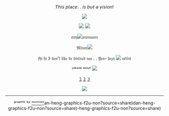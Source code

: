 <div align="center">
𝘛𝘩𝘪𝘴 𝘱𝘭𝘢𝘤𝘦. . 𝘪𝘴 𝘣𝘶𝘵 𝘢 𝘷𝘪𝘴𝘪𝘰𝘯!

![](https://64.media.tumblr.com/5932387ebec575266109062e5a9e3df0/396b5e90093062a4-98/s1280x1920/51ad060b848af57fd332ccca07b0a23b367f6258.pnj)

![](https://64.media.tumblr.com/dc0d6898709d73949bbf5f130fc38233/eb622308336cff29-3e/s1280x1920/aea765d6e9e52edabf840664ceffaf4a63625330.pnj)
![](https://64.media.tumblr.com/198c1caeb99ef35873010155572f13d8/eb622308336cff29-62/s1280x1920/c9a25b39e2dafbe4eb31f18253b8f083ef30945f.pnj)

𝔞𝔫𝔶![](https://64.media.tumblr.com/adbf098b1d275fb831abc6d08609e159/95ad12fd9e0aa6ea-6a/s75x75_c1/7b7cff1c593e6b9928b729a00a0773515d7b5cfd.gifv)𝔭𝔯𝔬𝔫𝔬𝔲𝔫𝔰

𝔐𝔦𝔫𝔬𝔯![](https://64.media.tumblr.com/348c8c1305e5c31374971064f97ef221/95ad12fd9e0aa6ea-db/s75x75_c1/edd9268dfaae33e3b465552183669d87671b004a.gifv)

ℌ𝔦 𝔥𝔦 ℑ 𝔡𝔬𝔫’𝔱 𝔩𝔦𝔨𝔢 𝔟𝔢 𝔡𝔦𝔰𝔱𝔯𝔲𝔟 𝔰𝔬𝔬 . . 𝔜𝔢𝔞- 𝔩𝔞𝔷𝔶 ![](https://64.media.tumblr.com/2462196a4c3980a10c62821e70208b77/95ad12fd9e0aa6ea-8d/s75x75_c1/bcffac91626fecc002025e7d7af6158fd9f21289.gifv) 𝔞𝔯𝔱𝔦𝔰𝔱

ᴾˡᵉᵃˢᵉ ᵈⁿⁱᵘᶠ
![](https://64.media.tumblr.com/198c1caeb99ef35873010155572f13d8/eb622308336cff29-62/s1280x1920/c9a25b39e2dafbe4eb31f18253b8f083ef30945f.pnj)

[𝟙](https://en.pronouns.page/@.Kuji) [𝟚](https://rentry.co/Th3Kxka) [𝟛](https://rentry.co/Divination_Commission)

![](https://64.media.tumblr.com/b8118e55a304ffc244ab7babb86d665e/29d99bdeaf2c4c42-87/s100x200/07d5e49f60da08b8dc79348090d6746ec62399e3.pnj)

---
ᵍʳᵃᵖʰⁱᶜ ᵇʸ [ᵐᵘʳᶜᵘᵒʳ](https://www.tumblr.com/murcuor/750889951804243968/charlotte-dan-heng-graphics-f2u-non?source=share)an-heng-graphics-f2u-non?source=share)dan-heng-graphics-f2u-non?source=share)-heng-graphics-f2u-non?source=share)